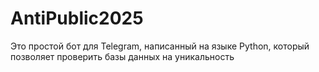 # AntiPublic2025
Это простой бот для Telegram, написанный на языке Python, который позволяет проверить базы данных на уникальность
